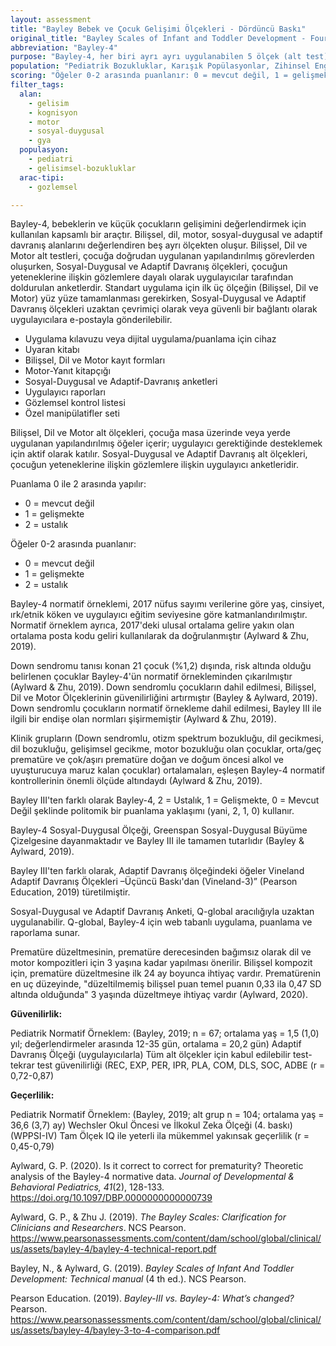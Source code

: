 ```yaml
---
layout: assessment
title: "Bayley Bebek ve Çocuk Gelişimi Ölçekleri - Dördüncü Baskı"
original_title: "Bayley Scales of Infant and Toddler Development - Fourth Edition"
abbreviation: "Bayley-4"
purpose: "Bayley-4, her biri ayrı ayrı uygulanabilen 5 ölçek (alt test) genelinde 419 maddeden oluşur: Bilişsel, Dil, Motor, Sosyal-Duygusal ve Adaptif Davranış."
population: "Pediatrik Bozukluklar, Karışık Popülasyonlar, Zihinsel Engellilik"
scoring: "Öğeler 0-2 arasında puanlanır: 0 = mevcut değil, 1 = gelişmekte, 2 = ustalık."
filter_tags:
  alan:
    - gelisim
    - kognisyon
    - motor
    - sosyal-duygusal
    - gya
  populasyon:
    - pediatri
    - gelisimsel-bozukluklar
  arac-tipi:
    - gozlemsel

---
```



Bayley-4, bebeklerin ve küçük çocukların gelişimini değerlendirmek için kullanılan kapsamlı bir araçtır. Bilişsel, dil, motor, sosyal-duygusal ve adaptif davranış alanlarını değerlendiren beş ayrı ölçekten oluşur. Bilişsel, Dil ve Motor alt testleri, çocuğa doğrudan uygulanan yapılandırılmış görevlerden oluşurken, Sosyal-Duygusal ve Adaptif Davranış ölçekleri, çocuğun yeteneklerine ilişkin gözlemlere dayalı olarak uygulayıcılar tarafından doldurulan anketlerdir. Standart uygulama için ilk üç ölçeğin (Bilişsel, Dil ve Motor) yüz yüze tamamlanması gerekirken, Sosyal-Duygusal ve Adaptif Davranış ölçekleri uzaktan çevrimiçi olarak veya güvenli bir bağlantı olarak uygulayıcılara e-postayla gönderilebilir.


* Uygulama kılavuzu veya dijital uygulama/puanlama için cihaz
* Uyaran kitabı
* Bilişsel, Dil ve Motor kayıt formları
* Motor-Yanıt kitapçığı
* Sosyal-Duygusal ve Adaptif-Davranış anketleri
* Uygulayıcı raporları
* Gözlemsel kontrol listesi
* Özel manipülatifler seti


Bilişsel, Dil ve Motor alt ölçekleri, çocuğa masa üzerinde veya yerde uygulanan yapılandırılmış öğeler içerir; uygulayıcı gerektiğinde desteklemek için aktif olarak katılır. Sosyal-Duygusal ve Adaptif Davranış alt ölçekleri, çocuğun yeteneklerine ilişkin gözlemlere ilişkin uygulayıcı anketleridir.

Puanlama 0 ile 2 arasında yapılır:
* 0 = mevcut değil
* 1 = gelişmekte
* 2 = ustalık


Öğeler 0-2 arasında puanlanır:
* 0 = mevcut değil
* 1 = gelişmekte
* 2 = ustalık


Bayley-4 normatif örneklemi, 2017 nüfus sayımı verilerine göre yaş, cinsiyet, ırk/etnik köken ve uygulayıcı eğitim seviyesine göre katmanlandırılmıştır. Normatif örneklem ayrıca, 2017'deki ulusal ortalama gelire yakın olan ortalama posta kodu geliri kullanılarak da doğrulanmıştır (Aylward & Zhu, 2019).

Down sendromu tanısı konan 21 çocuk (%1,2) dışında, risk altında olduğu belirlenen çocuklar Bayley-4'ün normatif örnekleminden çıkarılmıştır (Aylward & Zhu, 2019). Down sendromlu çocukların dahil edilmesi, Bilişsel, Dil ve Motor Ölçeklerinin güvenilirliğini artırmıştır (Bayley & Aylward, 2019). Down sendromlu çocukların normatif örnekleme dahil edilmesi, Bayley III ile ilgili bir endişe olan normları şişirmemiştir (Aylward & Zhu, 2019).

Klinik grupların (Down sendromlu, otizm spektrum bozukluğu, dil gecikmesi, dil bozukluğu, gelişimsel gecikme, motor bozukluğu olan çocuklar, orta/geç prematüre ve çok/aşırı prematüre doğan ve doğum öncesi alkol ve uyuşturucuya maruz kalan çocuklar) ortalamaları, eşleşen Bayley-4 normatif kontrollerinin önemli ölçüde altındaydı (Aylward & Zhu, 2019).

Bayley III'ten farklı olarak Bayley-4, 2 = Ustalık, 1 = Gelişmekte, 0 = Mevcut Değil şeklinde politomik bir puanlama yaklaşımı (yani, 2, 1, 0) kullanır.

Bayley-4 Sosyal-Duygusal Ölçeği, Greenspan Sosyal-Duygusal Büyüme Çizelgesine dayanmaktadır ve Bayley III ile tamamen tutarlıdır (Bayley & Aylward, 2019).

Bayley III'ten farklı olarak, Adaptif Davranış ölçeğindeki öğeler Vineland Adaptif Davranış Ölçekleri –Üçüncü Baskı'dan (Vineland-3)” (Pearson Education, 2019) türetilmiştir.

Sosyal-Duygusal ve Adaptif Davranış Anketi, Q-global aracılığıyla uzaktan uygulanabilir. Q-global, Bayley-4 için web tabanlı uygulama, puanlama ve raporlama sunar.

Prematüre düzeltmesinin, prematüre derecesinden bağımsız olarak dil ve motor kompozitleri için 3 yaşına kadar yapılması önerilir. Bilişsel kompozit için, prematüre düzeltmesine ilk 24 ay boyunca ihtiyaç vardır. Prematürenin en uç düzeyinde, "düzeltilmemiş bilişsel puan temel puanın 0,33 ila 0,47 SD altında olduğunda" 3 yaşında düzeltmeye ihtiyaç vardır (Aylward, 2020).


**Güvenilirlik:**

Pediatrik Normatif Örneklem: (Bayley, 2019; n = 67; ortalama yaş = 1,5 (1,0) yıl; değerlendirmeler arasında 12-35 gün, ortalama = 20,2 gün)
Adaptif Davranış Ölçeği (uygulayıcılarla)
Tüm alt ölçekler için kabul edilebilir test-tekrar test güvenilirliği (REC, EXP, PER, IPR, PLA, COM, DLS, SOC, ADBE (r = 0,72-0,87)

**Geçerlilik:**

Pediatrik Normatif Örneklem: (Bayley, 2019; alt grup n = 104; ortalama yaş = 36,6 (3,7) ay)
Wechsler Okul Öncesi ve İlkokul Zeka Ölçeği (4. baskı) (WPPSI-IV) Tam Ölçek IQ ile yeterli ila mükemmel yakınsak geçerlilik (r = 0,45-0,79)


Aylward, G. P. (2020). Is it correct to correct for prematurity? Theoretic analysis of the Bayley-4 normative data.
*Journal of Developmental & Behavioral Pediatrics, 41*(2), 128-133.
https://doi.org/10.1097/DBP.0000000000000739

Aylward, G. P., & Zhu J. (2019).
*The Bayley Scales: Clarification for Clinicians and Researchers*. NCS Pearson.
https://www.pearsonassessments.com/content/dam/school/global/clinical/us/assets/bayley-4/bayley-4-technical-report.pdf

Bayley, N., & Aylward, G. (2019).
*Bayley Scales of Infant And Toddler Development: Technical manual*
(4
th
ed.). NCS Pearson.

Pearson Education. (2019).
*Bayley-III vs. Bayley-4: What’s changed?*
Pearson.
https://www.pearsonassessments.com/content/dam/school/global/clinical/us/assets/bayley-4/bayley-3-to-4-comparison.pdf
```